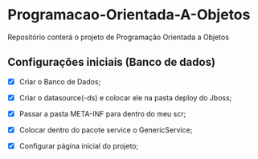 # Programacao-Orientada-A-Objetos
Repositório conterá o projeto de Programação Orientada a Objetos

## Configurações iniciais (Banco de dados)
- [X] Criar o Banco de Dados;
- [X] Criar o datasource(-ds) e colocar ele na pasta deploy do Jboss;
- [X] Passar a pasta META-INF para dentro do meu scr;
- [X] Colocar dentro do pacote service o GenericService;
- [X] Configurar página inicial do projeto;


